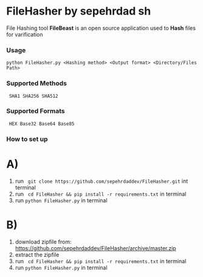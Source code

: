 # FileHasher by __sepehrdad sh__
File Hashing tool
__FileBeast__ is an open source application used to __Hash__ files for varification

### Usage ###
```python FileHasher.py <Hashing method> <Output format> <Directory/Files Path>```

### Supported Methods ###
``` SHA1 SHA256 SHA512```
### Supported Formats ###
``` HEX Base32 Base64 Base85```

### How to set up ###
# A) #
1)  run ``` git clone https://github.com/sepehrdaddev/FileHasher.git``` int terminal
2)  run ``` cd FileHasher && pip install -r requirements.txt``` in terminal
3)  run ```python FileHasher.py``` in terminal
# B) #
1) download zipfile from: https://github.com/sepehrdaddev/FileHasher/archive/master.zip
2) extract the zipfile
3) run ``` cd FileHasher && pip install -r requirements.txt``` in terminal
4) run ```python FileHasher.py``` in terminal
